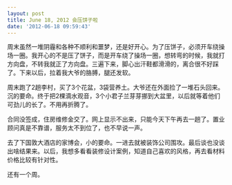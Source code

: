 ```yaml
---
layout: post
title: June 18, 2012 会压饼子啦
date: '2012-06-18 09:59:43'
---
```



 周末虽然一堆阴霾和各种不顺利和噩梦，还是好开心。为了压饼子，必须开车绕操场一圈。我开心的不是压了饼子，而是开车绕了操场一圈，想转弯的时候，我就打方向盘，不转我就正了方向盘。三遍下来，脚心出汗鞋都滑滑的，离合很不好踩了。下来以后，拉着我大爷的胳膊，腿还发软。

 周末跑了2趟李村，买了3个花盆，3袋营养土。大爷还在外面捡了一堆石头回来。沉的要命。终于把2棵滴水观音，3个小君子兰芽芽挪到大盆里，以后就等着他们可劲儿的长了。不用再折腾了。

 合同没签成，住房维修金交了。网上显示不出来，只能今天下午再去一趟了。置业顾问真是不靠谱，服务太不到位了，也不早说一声。

 去了下国敦大酒店的家博会，小的要命。一进去就被装饰公司围攻。最后谈也没谈出啥结果来。以后，我想多看看装修设计案例，知道自己喜欢的风格，再去看材料价格比较有针对性。

 还有一个周。


